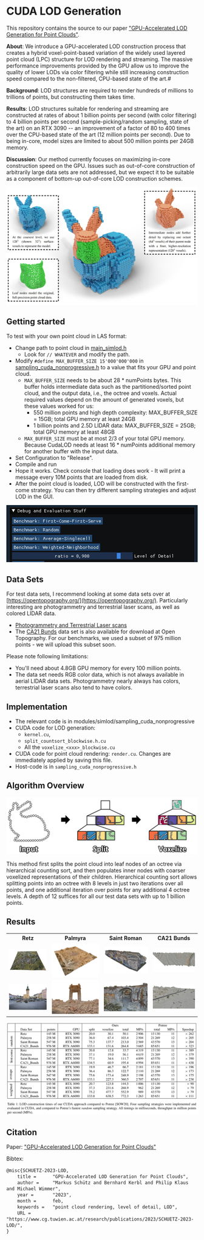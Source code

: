 
# CUDA LOD Generation

This repository contains the source to our paper ["GPU-Accelerated LOD Generation for Point Clouds"](https://www.cg.tuwien.ac.at/research/publications/2023/SCHUETZ-2023-LOD/SCHUETZ-2023-LOD-paper.pdf). 

__About__: We introduce a GPU-accelerated LOD construction process that creates a hybrid voxel-point-based variation of the widely used layered point cloud (LPC) structure for LOD rendering and streaming. The massive performance improvements provided by the GPU allow us to improve the quality of lower LODs via color filtering while still increasing construction speed compared to the non-filtered, CPU-based state of the art.#

__Background__: LOD structures are required to render hundreds of millions to trillions of points, but constructing them takes time.

__Results__: LOD structures suitable for rendering and streaming are constructed at rates of about 1 billion points per second (with color filtering) to 4 billion points per second (sample-picking/random sampling, state of the art) on an RTX 3090 -- an improvement of a factor of 80 to 400 times over the CPU-based state of the art (12 million points per second). Due to being in-core, model sizes are limited to about 500 million points per 24GB memory.

__Discussion__: Our method currently focuses on maximizing in-core construction speed on the GPU. Issues such as out-of-core construction of arbitrarily large data sets are not addressed, but we expect it to be suitable as a component of bottom-up out-of-core LOD construction schemes.

<img src="docs/cudalod_cover.jpg">

## Getting started

To test with your own point cloud in LAS format:

* Change path to point cloud in [main_simlod.h](https://github.com/m-schuetz/CudaLOD/blob/main/src/main_simlod.h#L240-L258)
	* Look for ```// WHATEVER``` and modify the path.
* Modify ```#define MAX_BUFFER_SIZE 15'000'000'000``` in [sampling_cuda_nonprogressive.h](https://github.com/m-schuetz/CudaLOD/blob/0af1bb1dc46db9c59d184ba2f210ec3bf775f13e/modules/simlod/sampling_cuda_nonprogressive/sampling_cuda_nonprogressive.h#L50) to a value that fits your GPU and point cloud. 
	* ```MAX_BUFFER_SIZE``` needs to be about 28 * numPoints bytes. This buffer holds intermediate data such as the partitioned/sorted point cloud, and the output data, i.e., the octree and voxels. Actual required values depend on the amount of generated voxels, but these values worked for us:
		* 550 million points and high depth complexity: MAX_BUFFER_SIZE = 15GB; total GPU memory at least 24GB
		* 1 billion points and 2.5D LIDAR data: MAX_BUFFER_SIZE = 25GB; total GPU memory at least 48GB
	* ```MAX_BUFFER_SIZE``` must be at most 2/3 of your total GPU memory. Because CudaLOD needs at least 16 * numPoints additional memory for another buffer with the input data.
* Set Configuration to "Release". 
* Compile and run
* Hope it works. Check console that loading does work - It will print a message every 10M points that are loaded from disk.
* After the point cloud is loaded, LOD will be constructed with the first-come strategy. You can then try different sampling strategies and adjust LOD in the GUI.

<img src="docs/gui.jpg">

## Data Sets

For test data sets, I recommend looking at some data sets over at [https://opentopography.org/](https://opentopography.org/). Particularly interesting are photogrammetry and terrestrial laser scans, as well as colored LIDAR data.
* [Photogrammetry and Terrestrial Laser scans](https://portal.opentopography.org/dataCatalog?platforms=3&platforms=4&formats=0)
* The [CA21 Bunds](https://portal.opentopography.org/datasetMetadata?otCollectionID=OT.092021.32611.1) data set is also available for download at Open Topography. For our benchmarks, we used a subset of 975 million points - we will upload this subset soon.

Please note following limitations:
* You'll need about 4.8GB GPU memory for every 100 million points. 
* The data set needs RGB color data, which is not always available in aerial LIDAR data sets. Photogrammetry nearly always has colors, terrestrial laser scans also tend to have colors.


## Implementation

* The relevant code is in modules/simlod/sampling_cuda_nonprogressive
* CUDA code for LOD generation: 
	* ```kernel.cu```, 
	* ```split_countsort_blockwise.h.cu```
	* All the ```voxelize_<xxx>_blockwise.cu```
* CUDA code for point cloud rendering: ```render.cu```. Changes are immediately applied by saving this file. 
* Host-code is in ```sampling_cuda_nonprogressive.h```

## Algorithm Overview

<img src="paper\cudalod\work\overview\overview.png">

This method first splits the point cloud into leaf nodes of an octree via hierarchical counting sort, and then populates inner nodes with coarser voxelized representations of their children. Hierarchical counting sort allows splitting points into an octree with 8 levels in just two iterations over all points, and one additional iteration over points for any additional 4 octree levels. A depth of 12 suffices for all our test data sets with up to 1 billion points. 


## Results

<table>
	<tr>
		<th>Retz</th>
		<th>Palmyra</th>
		<th>Saint Roman</th>
		<th>CA21 Bunds</th>
	</tr>
	<tr>
		<td>
			<img src="paper/cudalod/images/datasets/retz_0.jpg">
		</td>
		<td>
			<img src="paper/cudalod/images/datasets/Palmyra_BelTemple0.jpg">
		</td>
		<td>
			<img src="paper/cudalod/images/datasets/SaintRoman_0.jpg">
		</td>
		<td>
			<img src="paper/cudalod/images/datasets/desert_far.png">
		</td>
	</tr>
	<tr>
		<td>
			<img src="paper/cudalod/images/datasets/retz_1.jpg">
		</td>
		<td>
			<img src="paper/cudalod/images/datasets/Palmyra_BelTemple1.jpg">
		</td>
		<td>
			<img src="paper/cudalod/images/datasets/SaintRoman_1.jpg">
		</td>
		<td>
			<img src="paper/cudalod/images/datasets/desert_close.png">
		</td>
	</tr>
</table>

<img src="docs/results.png">


## Citation

Paper: ["GPU-Accelerated LOD Generation for Point Clouds"](https://www.cg.tuwien.ac.at/research/publications/2023/SCHUETZ-2023-LOD/SCHUETZ-2023-LOD-paper.pdf)

Bibtex:
```
@misc{SCHUETZ-2023-LOD,
	title =      "GPU-Accelerated LOD Generation for Point Clouds",
	author =     "Markus Schütz and Bernhard Kerbl and Philip Klaus and Michael Wimmer",
	year =       "2023",
	month =      feb,
	keywords =   "point cloud rendering, level of detail, LOD",
	URL =        "https://www.cg.tuwien.ac.at/research/publications/2023/SCHUETZ-2023-LOD/",
}
```
